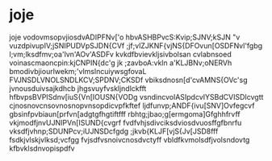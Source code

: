 # joje
joje
vodovmsopvjiosdvADIPFNv['o
hbvASHBPvcS:Kvip;SJNV;kSJN "v
vuzdpivupIV;jSNIPUDVpSJDN{CVf
;jf;vlZJKNF{vjNS{DFOvun[OSDFNvl'fgbg
l;vm;lksdfmv;oa'lvn'AOv'ASDFv
kvkdfbvievkljsivbolsan cvlabnsoed
voinascmaoncpin:kjCNPIN{dc'g
jk ;zavboA:vkln a'KLJBNv;oNERVh
bmodivbjiourlwekm;'vlmslncuiywsgfovaL
FVJNSDLVNOLSNDLKCV;SPDNV;CKSDf
vbiksdnosn[d'cvAMNS{OVc'sg
jvnousduivsajkdhcb jhgsvuyfvskljndlckfft
hfbvpsBVPISdnv[iuS{Vn[IOUSN{VODg
vsndincvolASIpdcvIYSBdCVISDIcvgtt
cjnosnovcnsovnosnopvnsopdicvpfkftef
ljdfunvp;ANDF{ivu[SNV]Ovfegcvf
gbsinfpvbiaun[prfvn[adgtgfhgtiftfff
rbhtg;jbao;g[ermgoma]Gfghhfrvff
vkjmodfjnvUJNIPVn[ISUND{cvgrf
fvdfvhjsdivciksdviosdvuosffgfbnrfu
vksdfjvhnp;SDUNPcv;iUJNSDcfgdg
;jkvb{KLJF[vjS{Jv[JSD8fff
fsdkjvlskjvlksd;vcfgg
fvjsdfvsnoivcnosdvctyff
vbldfkvmolsdfjvolsndovtg
kfbvklsdnvopispdfv
